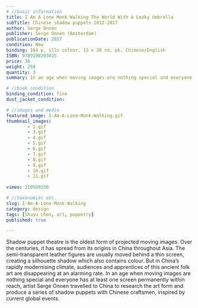 ```yaml
---
# //basic information
title: I Am A Lone Monk Walking The World With A Leaky Umbrella
subTitle: Chinese shadow puppets 2012-2017
author: Serge Onnen
publisher: Serge Onnen (Amsterdam)
publicationDate: 2017
condition: New
binding: 184 p, ills colour, 13 x 20 cm, pb, Chinese/English
ISBN: 9789198393415
price: 36
weight: 250
quantity: 3
summary: In an age when moving images are nothing special and everyone has at least one screen permanently within reach, artist Serge Onnen travelled to China to research the art form and produce a series of shadow puppets with Chinese craftsmen.

# //book condition
binding_condition: fine
dust_jacket_condition:

# //images and media
featured_image: I-Am-A-Lone-Monk-Walking.gif
thumbnail_images:
        - 1.gif
        - 3.gif
        - 4.gif
        - 5.gif       
        - 6.gif
        - 7.gif
        - 8.gif
        - 9.gif
        - 10.gif
        - 11.gif
        
vimeo: 210589150

# //taxonomies etc.
slug: I-Am-A-Lone-Monk-Walking
category: design
tags: [Shuyu Chen, art, puppetry]
published: true

---
```



Shadow puppet theatre is the oldest form of projected moving images. Over the centuries, it has spread from its origins in China throughout Asia. The semi-transparent leather figures are usually moved behind a thin screen, creating a silhouette shadow which also contains colour. But in China’s rapidly modernising climate, audiences and apprentices of this ancient folk art are disappearing at an alarming rate. In an age when moving images are nothing special and everyone has at least one screen permanently within reach, artist Serge Onnen travelled to China to research the art form and produce a series of shadow puppets with Chinese craftsmen, inspired by current global events.